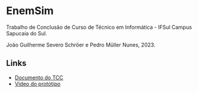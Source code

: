 # EnemSim

Trabalho de Conclusão de Curso de Técnico em Informática - IFSul Campus Sapucaia do Sul.

João Guilherme Severo Schröer e Pedro Müller Nunes, 2023.

## Links

- [Documento do TCC](https://drive.google.com/file/d/155ygTq3P1XYaW6b6pW_VhVl8lFWHroAw/view?usp=sharing)
- [Vídeo do protótipo](https://drive.google.com/file/d/1ww7yd0Smn8EYuPohBFmI-72vyf-WFh-f/view?usp=sharing)